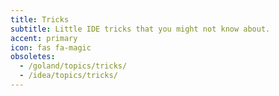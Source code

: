 ```yaml
---
title: Tricks
subtitle: Little IDE tricks that you might not know about.
accent: primary
icon: fas fa-magic
obsoletes:
  - /goland/topics/tricks/
  - /idea/topics/tricks/
---
```

